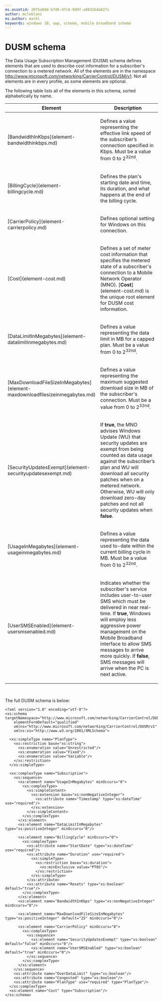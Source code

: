 ```yaml
---
ms.assetid: 20fba0dd-b7d6-47c8-9d9f-a8831bda627c
author: mcleblanc
ms.author: markl
keywords: windows 10, uwp, schema, mobile broadband schema
---
```


# DUSM schema


The Data Usage Subscription Management (DUSM) schema defines elements that are used to describe cost information for a subscriber's connection to a metered network. All of the elements are in the namespace http://www.microsoft.com/networking/CarrierControl/DUSM/v1. Not all elements are in every profile, as some elements are optional.

The following table lists all of the elements in this schema, sorted alphabetically by name.

<table>
<colgroup>
<col width="50%" />
<col width="50%" />
</colgroup>
<thead>
<tr class="header">
<th>Element</th>
<th>Description</th>
</tr>
</thead>
<tbody>
<tr class="odd">
<td>[BandwidthInKbps](element-bandwidthinkbps.md)</td>
<td><p>Defines a value representing the effective link speed of the subscriber’s connection specified in Kbps. Must be a value from 0 to 2<sup>32nd</sup>.</p></td>
</tr>
<tr class="even">
<td>[BillingCycle](element-billingcycle.md)</td>
<td><p>Defines the plan's starting date and time, its duration, and what happens at the end of the billing cycle.</p></td>
</tr>
<tr class="odd">
<td>[CarrierPolicy](element-carrierpolicy.md)</td>
<td><p>Defines optional setting for Windows on this connection.</p></td>
</tr>
<tr class="even">
<td>[Cost](element-cost.md)</td>
<td><p>Defines a set of meter cost information that specifies the metered state of a subscriber's connection to a Mobile Network Operator (MNO). [<strong>Cost</strong>](element-cost.md) is the unique root element for DUSM cost information.</p></td>
</tr>
<tr class="odd">
<td>[DataLimitInMegabytes](element-datalimitinmegabytes.md)</td>
<td><p>Defines a value representing the data limit in MB for a capped plan. Must be a value from 0 to 2<sup>32nd</sup>.</p></td>
</tr>
<tr class="even">
<td>[MaxDownloadFileSizeInMegabytes](element-maxdownloadfilesizeinmegabytes.md)</td>
<td><p>Defines a value representing the maximum suggested download size in MB of the subscriber's connection. Must be a value from 0 to 2<sup>32nd</sup>.</p></td>
</tr>
<tr class="odd">
<td>[SecurityUpdatesExempt](element-securityupdatesexempt.md)</td>
<td><p>If <strong>true</strong>, the MNO advises Windows Update (WU) that security updates are exempt from being counted as data usage against the subscriber’s plan and WU will download all security patches when on a metered network. Otherwise, WU will only download zero-day patches and not all security updates when <strong>false</strong>.</p></td>
</tr>
<tr class="even">
<td>[UsageInMegabytes](element-usageinmegabytes.md)</td>
<td><p>Defines a value representing the data used to-date within the current billing cycle in MB. Must be a value from 0 to 2<sup>32nd</sup>.</p></td>
</tr>
<tr class="odd">
<td>[UserSMSEnabled](element-usersmsenabled.md)</td>
<td><p>Indicates whether the subscriber's service includes user-to-user SMS which must be delivered in near real-time. If <strong>true</strong>, Windows will employ less aggressive power management on the Mobile Broadband interface to allow SMS messages to arrive more quickly. If <strong>false</strong>, SMS messages will arrive when the PC is next active.</p></td>
</tr>
</tbody>
</table>

 

The full DUSM schema is below:

``` syntax
<?xml version="1.0" encoding="utf-8"?>
<xs:schema targetNamespace="http://www.microsoft.com/networking/CarrierControl/DUSM/v1"
    elementFormDefault="qualified"
    xmlns="http://www.microsoft.com/networking/CarrierControl/DUSM/v1"
    xmlns:xs="http://www.w3.org/2001/XMLSchema">

  <xs:simpleType name="PlanType">
    <xs:restriction base="xs:string">
      <xs:enumeration value="Unrestricted"/>
      <xs:enumeration value="Fixed"/>
      <xs:enumeration value="Variable"/>
    </xs:restriction>
  </xs:simpleType>

  <xs:complexType name="Subscription">
    <xs:sequence>
      <xs:element name="UsageInMegabytes" minOccurs="0">
        <xs:complexType>
          <xs:simpleContent>
            <xs:extension base="xs:nonNegativeInteger">
              <xs:attribute name="Timestamp" type="xs:dateTime" use="required"/>
            </xs:extension>
          </xs:simpleContent>
        </xs:complexType>
      </xs:element>
      <xs:element name="DataLimitInMegabytes" type="xs:positiveInteger" minOccurs="0"/>

      <xs:element name="BillingCycle" minOccurs="0">
        <xs:complexType>
          <xs:attribute name="StartDate" type="xs:dateTime" use="required"/>
          <xs:attribute name="Duration" use="required">
            <xs:simpleType>
              <xs:restriction base="xs:duration">
                <xs:minExclusive value="PT0S"/>
              </xs:restriction>
            </xs:simpleType>
          </xs:attribute>
          <xs:attribute name="Resets" type="xs:boolean" default="true"/>
        </xs:complexType>
      </xs:element>
      <xs:element name="BandwidthInKbps" type="xs:nonNegativeInteger" minOccurs="0"/>

      <xs:element name="MaxDownloadFileSizeInMegabytes" type="xs:positiveInteger" default="25" minOccurs="0"/>
      
      <xs:element name="CarrierPolicy" minOccurs="0">
        <xs:complexType>
          <xs:sequence>
            <xs:element name="SecurityUpdatesExempt" type="xs:boolean" default="false" minOccurs="0"/>
            <xs:element name="UserSMSEnabled" type="xs:boolean" default="true" minOccurs="0"/>
          </xs:sequence>
        </xs:complexType>
      </xs:element>
    </xs:sequence>
    <xs:attribute name="OverDataLimit" type="xs:boolean"/>
    <xs:attribute name="Congested" type="xs:boolean"/>
    <xs:attribute name="PlanType" use="required" type="PlanType"/>
  </xs:complexType>
  <xs:element name="Cost" type="Subscription"/>
</xs:schema>
```

 

 



